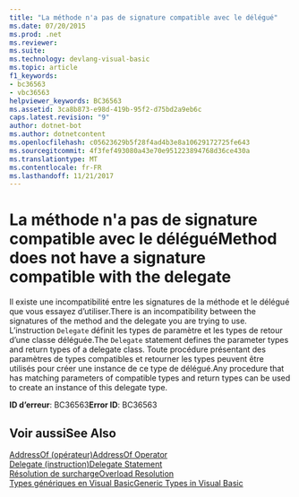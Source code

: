 ```yaml
---
title: "La méthode n'a pas de signature compatible avec le délégué"
ms.date: 07/20/2015
ms.prod: .net
ms.reviewer: 
ms.suite: 
ms.technology: devlang-visual-basic
ms.topic: article
f1_keywords:
- bc36563
- vbc36563
helpviewer_keywords: BC36563
ms.assetid: 3ca8b873-e98d-419b-95f2-d75bd2a9eb6c
caps.latest.revision: "9"
author: dotnet-bot
ms.author: dotnetcontent
ms.openlocfilehash: c05623629b5f28f4ad4b3e8a10629172725fe643
ms.sourcegitcommit: 4f3fef493080a43e70e951223894768d36ce430a
ms.translationtype: MT
ms.contentlocale: fr-FR
ms.lasthandoff: 11/21/2017
---
```

# <a name="method-does-not-have-a-signature-compatible-with-the-delegate"></a><span data-ttu-id="b777e-102">La méthode n'a pas de signature compatible avec le délégué</span><span class="sxs-lookup"><span data-stu-id="b777e-102">Method does not have a signature compatible with the delegate</span></span>
<span data-ttu-id="b777e-103">Il existe une incompatibilité entre les signatures de la méthode et le délégué que vous essayez d’utiliser.</span><span class="sxs-lookup"><span data-stu-id="b777e-103">There is an incompatibility between the signatures of the method and the delegate you are trying to use.</span></span> <span data-ttu-id="b777e-104">L’instruction `Delegate` définit les types de paramètre et les types de retour d’une classe déléguée.</span><span class="sxs-lookup"><span data-stu-id="b777e-104">The `Delegate` statement defines the parameter types and return types of a delegate class.</span></span> <span data-ttu-id="b777e-105">Toute procédure présentant des paramètres de types compatibles et retourner les types peuvent être utilisés pour créer une instance de ce type de délégué.</span><span class="sxs-lookup"><span data-stu-id="b777e-105">Any procedure that has matching parameters of compatible types and return types can be used to create an instance of this delegate type.</span></span>  
  
 <span data-ttu-id="b777e-106">**ID d’erreur**: BC36563</span><span class="sxs-lookup"><span data-stu-id="b777e-106">**Error ID**: BC36563</span></span>  
  
## <a name="see-also"></a><span data-ttu-id="b777e-107">Voir aussi</span><span class="sxs-lookup"><span data-stu-id="b777e-107">See Also</span></span>  
 [<span data-ttu-id="b777e-108">AddressOf (opérateur)</span><span class="sxs-lookup"><span data-stu-id="b777e-108">AddressOf Operator</span></span>](../../../visual-basic/language-reference/operators/addressof-operator.md)  
 [<span data-ttu-id="b777e-109">Delegate (instruction)</span><span class="sxs-lookup"><span data-stu-id="b777e-109">Delegate Statement</span></span>](../../../visual-basic/language-reference/statements/delegate-statement.md)  
 [<span data-ttu-id="b777e-110">Résolution de surcharge</span><span class="sxs-lookup"><span data-stu-id="b777e-110">Overload Resolution</span></span>](../../../visual-basic/programming-guide/language-features/procedures/overload-resolution.md)  
 [<span data-ttu-id="b777e-111">Types génériques en Visual Basic</span><span class="sxs-lookup"><span data-stu-id="b777e-111">Generic Types in Visual Basic</span></span>](../../../visual-basic/programming-guide/language-features/data-types/generic-types.md)
